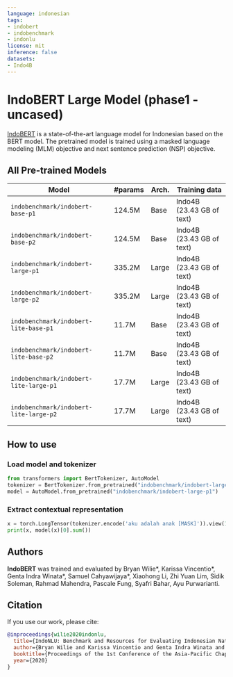 ```yaml
---
language: indonesian
tags:
- indobert
- indobenchmark
- indonlu
license: mit
inference: false
datasets:
- Indo4B
---
```


# IndoBERT Large Model (phase1 - uncased)

[IndoBERT](https://arxiv.org/abs/2009.05387) is a state-of-the-art language model for Indonesian based on the BERT model. The pretrained model is trained using a masked language modeling (MLM) objective and next sentence prediction (NSP) objective. 

## All Pre-trained Models

| Model                          | #params                        | Arch. | Training data                     |
|--------------------------------|--------------------------------|-------|-----------------------------------|
| `indobenchmark/indobert-base-p1` | 124.5M   | Base  | Indo4B (23.43 GB of text)            |
| `indobenchmark/indobert-base-p2` | 124.5M   | Base  | Indo4B (23.43 GB of text)            |
| `indobenchmark/indobert-large-p1` | 335.2M   | Large  | Indo4B (23.43 GB of text)            |
| `indobenchmark/indobert-large-p2` | 335.2M   | Large  | Indo4B (23.43 GB of text)            |
| `indobenchmark/indobert-lite-base-p1` | 11.7M   | Base  | Indo4B (23.43 GB of text)            |
| `indobenchmark/indobert-lite-base-p2` | 11.7M   | Base  | Indo4B (23.43 GB of text)            |
| `indobenchmark/indobert-lite-large-p1` | 17.7M   | Large  | Indo4B (23.43 GB of text)            |
| `indobenchmark/indobert-lite-large-p2` | 17.7M   | Large  | Indo4B (23.43 GB of text)            |

## How to use

### Load model and tokenizer
```python
from transformers import BertTokenizer, AutoModel
tokenizer = BertTokenizer.from_pretrained("indobenchmark/indobert-large-p1")
model = AutoModel.from_pretrained("indobenchmark/indobert-large-p1")
```

### Extract contextual representation
```python
x = torch.LongTensor(tokenizer.encode('aku adalah anak [MASK]')).view(1,-1)
print(x, model(x)[0].sum())
```

## Authors 

<b>IndoBERT</b> was trained and evaluated by Bryan Wilie\*, Karissa Vincentio\*, Genta Indra Winata\*, Samuel Cahyawijaya\*, Xiaohong Li, Zhi Yuan Lim, Sidik Soleman, Rahmad Mahendra, Pascale Fung, Syafri Bahar, Ayu Purwarianti.


## Citation
If you use our work, please cite:

```bibtex
@inproceedings{wilie2020indonlu,
  title={IndoNLU: Benchmark and Resources for Evaluating Indonesian Natural Language Understanding},
  author={Bryan Wilie and Karissa Vincentio and Genta Indra Winata and Samuel Cahyawijaya and X. Li and Zhi Yuan Lim and S. Soleman and R. Mahendra and Pascale Fung and Syafri Bahar and A. Purwarianti},
  booktitle={Proceedings of the 1st Conference of the Asia-Pacific Chapter of the Association for Computational Linguistics and the 10th International Joint Conference on Natural Language Processing},
  year={2020}
}
```
